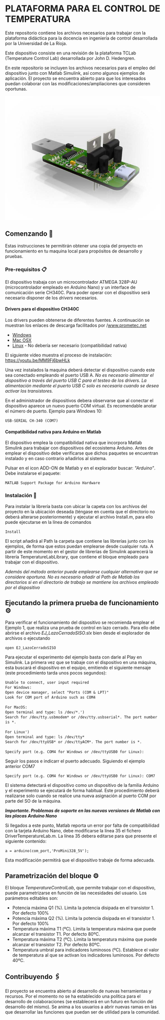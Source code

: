 # PLATAFORMA PARA EL CONTROL DE TEMPERATURA
Este repositorio contiene los archivos necesarios para trabajar con la plataforma didáctica para la docencia en ingeniería de control desarrollada por la Universidad de La Rioja.

Este dispositivo consiste en una revisión de la plataforma TCLab (Temperature Control Lab) desarrollada por John D. Hedengren.

En este repositorio se incluyen los archivos necesarios para el empleo del dispositivo junto con Matlab Simulink, así como algunos ejemplos de aplicación. El proyecto se encuentra abierto para que los interesados puedan colaborar con las modificaciones/ampliaciones que consideren oportunas.

![](https://github.com/jarico/PLATAFORMA-DE-CONTROL-DE-TEMPERATURA/blob/11e754b69ef4e833b7cd2dbf5b96c0ab40f945d2/Dispositivo.jpg)

## Comenzando 🚀

Estas instrucciones te permitirán obtener una copia del proyecto en funcionamiento en tu maquina local para propósitos de desarrollo y pruebas.


### Pre-requisitos 📋

El dispositivo trabaja con un microcontrolador ATMEGA 328P-AU (microcontrolador empleado en Arduino Nano) y un interface de comunicación serie CH340C. Para poder operar con el dispositivo será necesario disponer de los _drivers_ necesarios.

#### Drivers para el dispositivo CH340C
Los drivers pueden obtenerse de diferentes fuentes. A continuación se muestran los enlaces de descarga facilitados por /www.prometec.net

* [Windows](https://www.prometec.net/wp-content/uploads/2015/01/CH341SER.zip) 
* [Mac OSX](https://www.prometec.net/wp-content/uploads/2014/09/ch341ser_mac.zip) 
* [Linux](https://www.prometec.net/wp-content/uploads/2015/10/CH341SER_LINUX.zip) - No debería ser necesario (compatibilidad nativa)

El siguiente vídeo muestra el proceso de instalación: https://youtu.be/MM9Fj6bwHLk

Una vez instalados la maquina deberá detectar el dispositivo cuando este sea conectado empleando el puerto USB A. _No es necesario alimentar el dispositivo a través del puerto USB C para el testeo de los drivers. La alimentación mediante el puerto USB C solo es necesaria cuando se desea activar los transistores._

En el administrador de dispositivos debera observarse que al conectar el dispositivo aparece un nuevo puerto COM virtual. Es recomendable anotar el número de puerto. Ejemplo para Windows 10:
```
USB-SERIAL CH-340 (COM7)
```

#### Compatibilidad nativa para Arduino en Matlab
El dispositivo emplea la compatibilidad nativa que incorpora Matlab Simulink para trabajar con dispositivos del ecosistema Arduino. Antes de emplear el dispositivo debe verificarse que dichos paquetes se encuentran instalado y en caso contrario añadirlos al sistema.

Pulsar en el icon ADD-ON de Matlab y en el explorador buscar: _"Arduino"_. Debe instalarse el paquete:

```
MATLAB Support Package for Arduino Hardware
```


### Instalación 🔧

Para instalar la librería basta con ubicar la capeta con los archivos del proyecto en la ubicación deseada (téngase en cuenta que el directorio no deberá alterarse posteriormente) y ejecutar el archivo Install.m, para ello puede ejecutarse en la línea de comandos 

```
Install
```

El script añadirá al Path la carpeta que contiene las librerías junto con los ejemplos, de forma que estos puedan emplearse desde cualquier ruta. A partir de este momento en el gestor de librerías de Simulink aparecerá la librería TemperatureLabLibrary, que contiene el bloque empleado para trabajar con el dispositivo.

_Además del método anterior puede emplearse cualquier alternativa que se considere oportuna. No es necesario añadir al Path de Matlab los directorios si en el directorio de trabajo se mantiene los archivos empleado por el dispositivo_


## Ejecutando la primera prueba de funcionamiento ⚙️

Para verificar el funcionamiento del dispositivo se recomienda emplear el Ejemplo 1, que realiza una prueba de control en lazo cerrado. Para ello debe abrirse el archivo _EJ_LazoCerradoSISO.slx_ bien desde el explorador de archivos o ejecutando  

```
open EJ_LazoCerradoSISO
```
Para ejecutar el experimento del ejemplo basta con darle al Play en Simulink. La primera vez que se trabaje con el dispositivo en una máquina, esta buscará el dispositivo en el equipo, emitiendo el siguiente mensaje (este procedimiento tarda unos pocos segundos): 

```
Unable to connect, user input required
For Windows:
Open device manager, select "Ports (COM & LPT)"
Look for COM port of Arduino such as COM4

For MacOS:
Open terminal and type: ls /dev/*.')
Search for /dev/tty.usbmodem* or /dev/tty.usbserial*. The port number is *.

For Linux')
Open terminal and type: ls /dev/tty*
Search for /dev/ttyUSB* or /dev/ttyACM*. The port number is *.

Specify port (e.g. COM4 for Windows or /dev/ttyUSB0 for Linux):
```

Seguir los pasos e indicarr el puerto adecuado. Siguiendo el ejemplo anterior COM7
```
Specify port (e.g. COM4 for Windows or /dev/ttyUSB0 for Linux): COM7
```
El sistema detectará el dispositivo como un dispositivo de la familia Arduino y el experimento se ejecutará de forma habitual. Este procedimiento deberá realizarse solo cuando se realice una nueva asignación al puerto COM por parte del SO de la máquina.

***Importante. Problemas de soporte en las nuevas versiones de Matlab con las placas Arduino Nano*** 

Si llegados a este punto, Matlab reporta un error por falta de compatibilidad con la tarjeta Arduino Nano, debe modificarse la línea 35  el fichero DriverTemperatureLab.m. La línea 35 debera editarse para que presente el siguiente contenido:
```
a = arduino(com_port,'ProMini328_5V');
```
Esta modificación permitirá que el dispositivo trabaje de forma adecuada.

## Parametrización del bloque ⚙️
El bloque _TemperatureControlLab_, que permite trabajar con el dispositivo, puede parametrizarse en función de las necesidades del usuario. Los parámetros editables son:

*  Potencia máxima Q1 (%). Limita la potencia disipada en el transistor 1. Por defecto 100%
*  Potencia máxima Q2 (%). Limita la potencia disipada en el transistor 1. Por defecto 100%
*  Temperatura máxima T1 (ºC). Limita la temperatura máxima que puede alcanzar el transistor T1. Por defecto 80ºC.
*  Temperatura máxima T2 (ºC). Limita la temperatura máxima que puede alcanzar el transistor T2. Por defecto 80ºC.
*  Temperatura umbral para indicadores luminosos (ºC). Establece el valor de temperatura al que se activan los indicadores luminosos. Por defecto 40ºC.

## Contribuyendo 🖇️

El proyecto se encuentra abierto al desarrollo de nuevas herramientas y recursos. Por el momento no se ha establecido una política para el desarrollo de colaboraciones (se establecerá en un futuro en función del desarrollo del mismo). Se anima a los usuarios a abrir nuevas ramas en las que desarrollar las funciones que puedan ser de utilidad para la comunidad.
